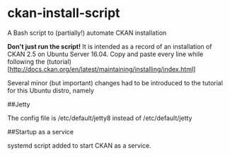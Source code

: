 # ckan-install-script
A Bash script to (partially!) automate CKAN installation

**Don't just run the script!**
It is intended as a record of an installation of CKAN 2.5 on Ubuntu Server 16.04.
Copy and paste every line while following the (tutorial)[http://docs.ckan.org/en/latest/maintaining/installing/index.html]

Several minor (but important) changes had to be introduced to the tutorial for this Ubuntu distro, namely

##Jetty

The config file is /etc/default/jetty8 instead of /etc/default/jetty

##Startup as a service

systemd script added to start CKAN as a service.
